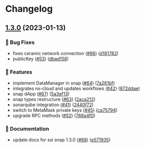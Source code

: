 # Changelog

## [1.3.0](https://github.com/blockchain-lab-um/ssi-snap/compare/ssi-snap-v1.2.2...ssi-snap-v1.3.0) (2023-01-13)


### :bug: Bug Fixes

* fixes ceramic network connection ([#66](https://github.com/blockchain-lab-um/ssi-snap/issues/66)) ([d181782](https://github.com/blockchain-lab-um/ssi-snap/commit/d181782927626515a1bf9afc87906f128e8b7ebc))
* publicKey ([#53](https://github.com/blockchain-lab-um/ssi-snap/issues/53)) ([dbad158](https://github.com/blockchain-lab-um/ssi-snap/commit/dbad1584fa0e6548f1dc8b7aae0a26104feea24f))


### :rocket: Features

* implement DataManager in snap ([#64](https://github.com/blockchain-lab-um/ssi-snap/issues/64)) ([7a261bf](https://github.com/blockchain-lab-um/ssi-snap/commit/7a261bfb2c25c97a8190c0e2f77d329d2fa58ecd))
* integrates nx-cloud and updates workflows ([#42](https://github.com/blockchain-lab-um/ssi-snap/issues/42)) ([872ddae](https://github.com/blockchain-lab-um/ssi-snap/commit/872ddae33d76db8e37f28bb0d29b0cd7f8c7f07c))
* snap dApp ([#67](https://github.com/blockchain-lab-um/ssi-snap/issues/67)) ([5a3ef13](https://github.com/blockchain-lab-um/ssi-snap/commit/5a3ef1370fe870dc297a9e799f692bdf717e6d1e))
* snap types restructure ([#63](https://github.com/blockchain-lab-um/ssi-snap/issues/63)) ([2aca212](https://github.com/blockchain-lab-um/ssi-snap/commit/2aca2129ae8815e14c3d8bdc123fd64fff0bb94a))
* sonarqube integration ([#41](https://github.com/blockchain-lab-um/ssi-snap/issues/41)) ([2440f72](https://github.com/blockchain-lab-um/ssi-snap/commit/2440f72222fce8ba11448a83043ac76ff9a73c62))
* switch to MetaMask private keys ([#45](https://github.com/blockchain-lab-um/ssi-snap/issues/45)) ([ca75794](https://github.com/blockchain-lab-um/ssi-snap/commit/ca757948b835c8fee727b6c490a1beac42296216))
* upgrade RPC methods ([#52](https://github.com/blockchain-lab-um/ssi-snap/issues/52)) ([768a4f0](https://github.com/blockchain-lab-um/ssi-snap/commit/768a4f0fa9f861df2545abdccc1f92cf6e699d6b))


### :page_with_curl: Documentation

* update docs for ssi snap 1.3.0 ([#68](https://github.com/blockchain-lab-um/ssi-snap/issues/68)) ([e571935](https://github.com/blockchain-lab-um/ssi-snap/commit/e571935111e69b97026b0ab811e22ff038a6535e))
